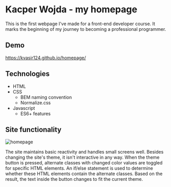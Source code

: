 # Kacper Wojda - my homepage
This is the first webpage I've made for a front-end developer course. It marks the beginning of my journey to becoming a professional programmer.

## Demo
https://kvasir124.github.io/homepage/

## Technologies
* HTML
* CSS
  * BEM naming convention
  * Normalize.css
* Javascript
  * ES6+ features

## Site functionality
![homepage](https://github.com/Kvasir124/homepage/assets/141030238/71a9592a-84ce-4858-97e8-d623c8bdf367)

The site maintains basic reactivity and handles small screens well. Besides changing the site's theme, it isn't interactive in any way. When the theme button is pressed, alternate classes with changed color values are toggled for specific HTML elements. An if/else statement is used to determine whether these HTML elements contain the alternate classes. Based on the result, the text inside the button changes to fit the current theme.
